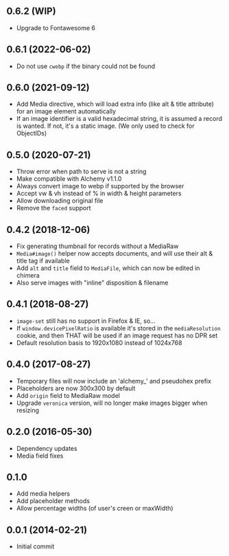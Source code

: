 ## 0.6.2 (WIP)

* Upgrade to Fontawesome 6

## 0.6.1 (2022-06-02)

* Do not use `cwebp` if the binary could not be found

## 0.6.0 (2021-09-12)

* Add Media directive, which will load extra info (like alt & title attribute) for an image element automatically
* If an image identifier is a valid hexadecimal string, it is assumed a record is wanted. If not, it's a static image. (We only used to check for ObjectIDs)

## 0.5.0 (2020-07-21)

* Throw error when path to serve is not a string
* Make compatible with Alchemy v1.1.0
* Always convert image to webp if supported by the browser
* Accept vw & vh instead of % in width & height parameters
* Allow downloading original file
* Remove the `faced` support

## 0.4.2 (2018-12-06)

* Fix generating thumbnail for records without a MediaRaw
* `Media#image()` helper now accepts documents, and will use their alt & title tag if available
* Add `alt` and `title` field to `MediaFile`, which can now be edited in chimera
* Also serve images with "inline" disposition & filename

## 0.4.1 (2018-08-27)

* `image-set` still has no support in Firefox & IE, so...
* If `window.devicePixelRatio` is available it's stored in the `mediaResolution` cookie, and then THAT will be used if an image request has no DPR set
* Default resolution basis to 1920x1080 instead of 1024x768

## 0.4.0 (2017-08-27)

* Temporary files will now include an 'alchemy_' and pseudohex prefix
* Placeholders are now 300x300 by default
* Add `origin` field to MediaRaw model
* Upgrade `veronica` version, will no longer make images bigger when resizing

## 0.2.0 (2016-05-30)

* Dependency updates
* Media field fixes

## 0.1.0

* Add media helpers
* Add placeholder methods
* Allow percentage widths (of user's creen or maxWidth)

## 0.0.1 (2014-02-21)

* Initial commit
